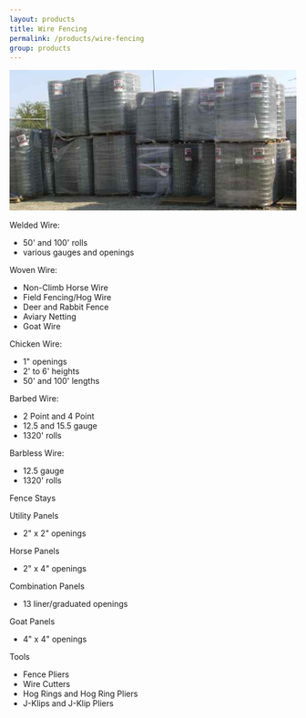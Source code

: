 ```yaml
---
layout: products
title: Wire Fencing
permalink: /products/wire-fencing
group: products
---
```


<p><a href='/images/wirefencing.jpg' rel='lightbox'>
    <img src='/images/wirefencing.jpg' alt='Wire Fencing'
            class='h200' /></a>
</p>

<p>Welded Wire:</p>
<ul class='products'>
    <li>50' and 100' rolls</li>
    <li>various gauges and openings</li>
</ul>

<p>Woven Wire:</p>
<ul class='products'>
    <li>Non-Climb Horse Wire</li>
    <li>Field Fencing/Hog Wire</li>
    <li>Deer and Rabbit Fence</li>
    <li>Aviary Netting</li>
    <li>Goat Wire</li>
</ul>

<p>Chicken Wire:</p>
<ul class='products'>
    <li>1" openings</li>
    <li>2' to 6' heights</li>
    <li>50' and 100' lengths</li>
</ul>

<p>Barbed Wire:</p>
<ul class='products'>
    <li>2 Point and 4 Point</li>
    <li>12.5 and 15.5 gauge</li>
    <li>1320' rolls</li>
</ul>

<p>Barbless Wire:</p>
<ul class='products'>
    <li>12.5 gauge</li>
    <li>1320' rolls</li>
</ul>

<p>Fence Stays</p>

<p>Utility Panels</p>
<ul class='products'>
    <li>2" x 2" openings</li>
</ul>

<p>Horse Panels</p>
<ul class='products'>
    <li>2" x 4" openings</li>
</ul>

<p>Combination Panels</p>
<ul class='products'>
    <li>13 liner/graduated openings</li>
</ul>

<p>Goat Panels</p>
<ul class='products'>
    <li>4" x 4" openings</li>
</ul>

<p>Tools</p>
<ul class='products'>
    <li>Fence Pliers</li>
    <li>Wire Cutters</li>
    <li>Hog Rings and Hog Ring Pliers</li>
    <li>J-Klips and J-Klip Pliers</li>
</ul>
